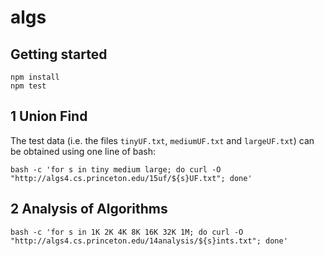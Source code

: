 # algs

## Getting started

```
npm install
npm test
```
## 1 Union Find

The test data (i.e. the files `tinyUF.txt`, `mediumUF.txt` and `largeUF.txt`) can be obtained using one line of bash:
```
bash -c 'for s in tiny medium large; do curl -O "http://algs4.cs.princeton.edu/15uf/${s}UF.txt"; done'
```


## 2 Analysis of Algorithms

```
bash -c 'for s in 1K 2K 4K 8K 16K 32K 1M; do curl -O "http://algs4.cs.princeton.edu/14analysis/${s}ints.txt"; done'
```
